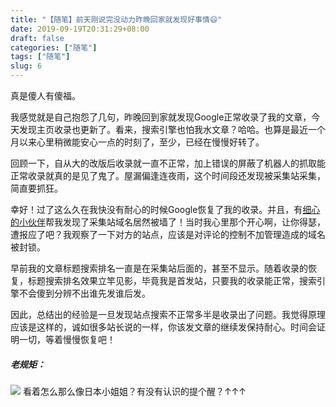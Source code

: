 ```yaml
---
title: "【随笔】前天刚说完没动力昨晚回家就发现好事情😄"
date: 2019-09-19T20:31:29+08:00
draft: false
categories: ["随笔"]
tags: ["随笔"]
slug: 6
---
```


 真是傻人有傻福。

我感觉就是自己抱怨了几句，昨晚回到家就发现Google正常收录了我的文章，今天发现主页收录也更新了。看来，搜索引擎也怕我水文章？哈哈。也算是最近一个月以来心里稍微能安心一点的时刻了，至少，已经在慢慢好转了。

回顾一下，自从大的改版后收录就一直不正常，加上错误的屏蔽了机器人的抓取能正常收录就真的是见了鬼了。屋漏偏逢连夜雨，这个时间段还发现被采集站采集，简直要抓狂。

幸好！过了这么久在我快没有耐心的时候Google恢复了我的收录。并且，有[细心的小伙伴](https://shanbu.fun/)帮我发现了采集站域名居然被墙了！当时我心里那个开心啊，让你得瑟，遭报应了吧？我观察了一下对方的站点，应该是对评论的控制不加管理造成的域名被封锁。

早前我的文章标题搜索排名一直是在采集站后面的，甚至不显示。随着收录的恢复，标题搜索排名效果立竿见影，毕竟我是首发站，只要我的收录能正常，搜索引擎不会傻到分辨不出谁先发谁后发。

因此，总结出的经验是一旦发现站点搜索不正常多半是收录出了问题。我觉得原理应该是这样的，诚如很多站长说的一样，你该发文章的继续发保持耐心。时间会证明一切，等着慢慢恢复吧！

##### 老规矩：

![](https://img.1078503.org/imgs/2019/09/136f739602070789.jpg)
看着怎么那么像日本小姐姐？有没有认识的提个醒？↑↑↑